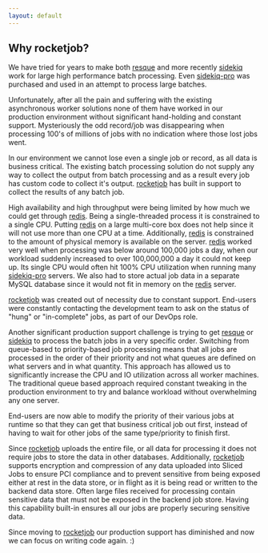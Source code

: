```yaml
---
layout: default
---
```


## Why rocketjob?

We have tried for years to make both [resque][1] and more recently [sidekiq][2]
work for large high performance batch processing.
Even [sidekiq-pro][3] was purchased and used in an attempt to process large batches.

Unfortunately, after all the pain and suffering with the existing asynchronous
worker solutions none of them have worked in our production environment without
significant hand-holding and constant support. Mysteriously the odd record/job
was disappearing when processing 100's of millions of jobs with no indication
where those lost jobs went.

In our environment we cannot lose even a single job or record, as all data is
business critical. The existing batch processing solution do not supply any way
to collect the output from batch processing and as a result every job has custom
code to collect it's output. [rocketjob][0] has built in support to collect the results
of any batch job.

High availability and high throughput were being limited by how much we could get
through [redis][4]. Being a single-threaded process it is constrained to a single
CPU. Putting [redis][4] on a large multi-core box does not help since it will not
use more than one CPU at a time.
Additionally, [redis][4] is constrained to the amount of physical memory is available
on the server.
[redis][4] worked very well when processing was below around 100,000 jobs a day,
when our workload suddenly increased to over 100,000,000 a day it could not keep
up. Its single CPU would often hit 100% CPU utilization when running many [sidekiq-pro][3]
servers. We also had to store actual job data in a separate MySQL database since
it would not fit in memory on the [redis][4] server.

[rocketjob][0] was created out of necessity due to constant support. End-users were
constantly contacting the development team to ask on the status of "hung" or
"in-complete" jobs, as part of our DevOps role.

Another significant production support challenge is trying to get [resque][1] or [sidekiq][2]
to process the batch jobs in a very specific order. Switching from queue-based
to priority-based job processing means that all jobs are processed in the order of
their priority and not what queues are defined on what servers and in what quantity.
This approach has allowed us to significantly increase the CPU and IO utilization
across all worker machines. The traditional queue based approach required constant
tweaking in the production environment to try and balance workload without overwhelming
any one server.

End-users are now able to modify the priority of their various jobs at runtime
so that they can get that business critical job out first, instead of having to
wait for other jobs of the same type/priority to finish first.

Since [rocketjob][0] uploads the entire file, or all data for processing it does not
require jobs to store the data in other databases.
Additionally, [rocketjob][0] supports encryption and compression of any data uploaded
into Sliced Jobs to ensure PCI compliance and to prevent sensitive from being exposed
either at rest in the data store, or in flight as it is being read or written to the
backend data store.
Often large files received for processing contain sensitive data that must not be exposed
in the backend job store. Having this capability built-in ensures all our jobs
are properly securing sensitive data.

Since moving to [rocketjob][0] our production support has diminished and now we can
focus on writing code again. :)

[0]: http://rocketjob.io
[1]: https://github.com/resque/resque
[2]: https://github.com/mperham/sidekiq
[3]: http://sidekiq.org/pro/
[4]: http://redis.io
